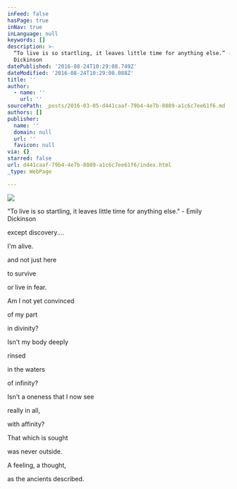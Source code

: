 ```yaml
---
inFeed: false
hasPage: true
inNav: true
inLanguage: null
keywords: []
description: >-
  “To live is so startling, it leaves little time for anything else.” - Emily
  Dickinson
datePublished: '2016-08-24T10:29:08.749Z'
dateModified: '2016-08-24T10:29:08.088Z'
title: ''
author:
  - name: ''
    url: ''
sourcePath: _posts/2016-03-05-d441caaf-79b4-4e7b-8089-a1c6c7ee61f6.md
authors: []
publisher:
  name: ''
  domain: null
  url: ''
  favicon: null
via: {}
starred: false
url: d441caaf-79b4-4e7b-8089-a1c6c7ee61f6/index.html
_type: WebPage

---
```

![](https://the-grid-user-content.s3-us-west-2.amazonaws.com/727ec72f-9623-40e1-87f1-d3c24105796b.jpg)

"To live is so startling, it leaves little time for anything else." - Emily Dickinson

except discovery....

I'm alive.

and not just here

to survive

or live in fear.

Am I not yet convinced

of my part

in divinity?

Isn't my body deeply 

rinsed

in the waters

of infinity?

Isn't a oneness that I now see

really in all,

with affinity?

That which is sought

was never outside.

A feeling, a thought,

as the ancients described.